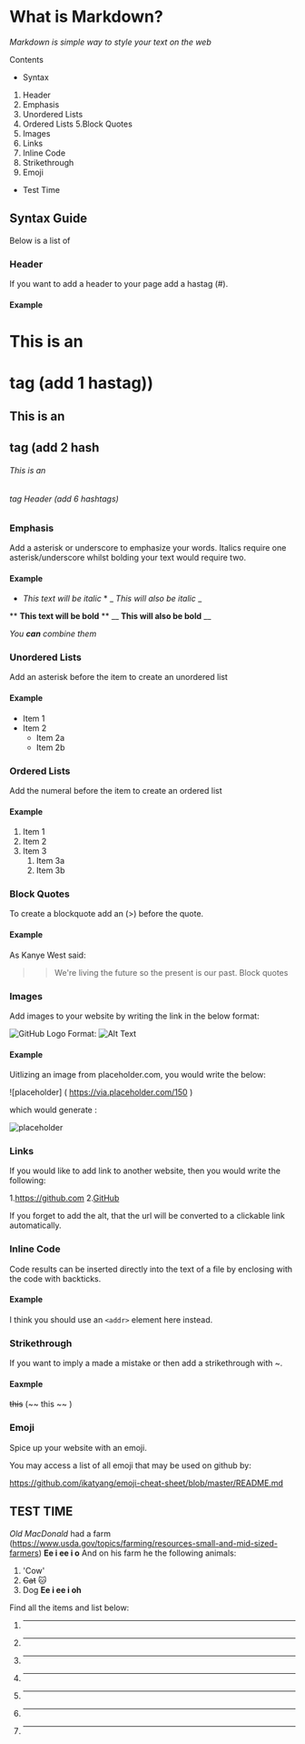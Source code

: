 # What is Markdown?
*Markdown is simple way to style your text on the web*

Contents
* Syntax
1. Header
2. Emphasis
3. Unordered Lists
4. Ordered Lists
5.Block Quotes
6. Images
7. Links
8. Inline Code
9. Strikethrough
10. Emoji
* Test Time



## Syntax Guide

Below is a list of 

### Header 
If you want to add a header to your page add a hastag (#).

#### Example

# This is an <h1> tag (add 1 hastag))
## This is an <h2> tag (add 2 hash
###### This is an <h6> tag	Header (add 6 hashtags)
  
### Emphasis 

Add a asterisk or underscore to emphasize your words.
Italics require one asterisk/underscore whilst bolding your text would require two.

#### Example 

 * *This text will be italic* *
_ _This will also be italic_ _

** **This text will be bold** **
__ __This will also be bold__ __

_You **can** combine them_	

### Unordered Lists

Add an asterisk before the item to create an unordered list

#### Example

* Item 1
* Item 2
  * Item 2a
  * Item 2b
  
### Ordered Lists

Add the numeral before the item to create an ordered list

#### Example

1. Item 1
1. Item 2
1. Item 3
   1. Item 3a
   1. Item 3b	

### Block Quotes

To create a blockquote add an (>) before the quote.

#### Example

As Kanye West said:

>  > We're living the future so
>  > the present is our past.	Block quotes

### Images

Add images to your website by writing the link in the below format:

![GitHub Logo](/images/logo.png)
Format: ![Alt Text](url)	

#### Example 

Uitlizing an image from placeholder.com, you would write the below:
 
 ![placeholder] ( https://via.placeholder.com/150 )
 
 which would generate :
 
![placeholder](https://via.placeholder.com/150)

### Links

If you would like to add link to another website, then you would write the following:

1.https://github.com 
2.[GitHub](http://github.com)

If you forget to add the alt, that the url will be converted to a clickable link automatically.

### Inline Code

Code results can be inserted directly into the text of a file by enclosing with the code with backticks.

#### Example

I think you should use an
`<addr>` element here instead.	

### Strikethrough

If you want to imply a made a mistake or then add a strikethrough with ~.

#### Eaxmple

~~this~~	(~~ this ~~ )

### Emoji

Spice up your website with an emoji.

You may access a list of all emoji that may be used on github by:

https://github.com/ikatyang/emoji-cheat-sheet/blob/master/README.md	

## TEST TIME

*Old MacDonald* had a farm (https://www.usda.gov/topics/farming/resources-small-and-mid-sized-farmers)
__Ee i ee i o__
And on his farm he the following animals:
1. 'Cow'
2. ~~Cat~~ :cat:
3. Dog
__Ee i ee i oh__

Find all the items and list below:
1. ______________
2. ______________
3. ______________
4. ______________
5. ______________
6. ______________
7. ______________

